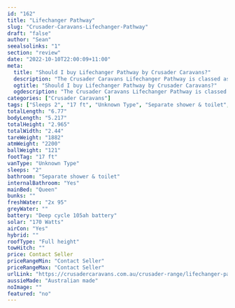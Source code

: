 ```yaml
---
id: "162"
title: "Lifechanger Pathway"
slug: "Crusader-Caravans-Lifechanger-Pathway"
draft: "false"
author: "Sean"
seealsolinks: "1"
section: "review"
date: "2022-10-10T22:00:09+11:00"
meta:
  title: "Should I buy Lifechanger Pathway by Crusader Caravans?"
  description: "The Crusader Caravans Lifechanger Pathway is classed as Unknown Type, and sleeps 2 people. It is Australian made and comes in at 17 ft. It generally has Separate shower & toilet."
  ogtitle: "Should I buy Lifechanger Pathway by Crusader Caravans?"
  ogdescription: "The Crusader Caravans Lifechanger Pathway is classed as Unknown Type, and sleeps 2 people. It is Australian made and comes in at 17 ft. It generally has Separate shower & toilet."
categories: ["Crusader Caravans"]
tags: ["Sleeps 2", "17 ft", "Unknown Type", "Separate shower & toilet", "Full height", "Price Unknown", "Australian made"]
totalLength: "6.77"
bodyLength: "5.217"
totalHeight: "2.965"
totalWidth: "2.44"
tareWeight: "1882"
atmWeight: "2200"
ballWeight: "121"
footTag: "17 ft"
vanType: "Unknown Type"
sleeps: "2"
bathroom: "Separate shower & toilet"
internalBathroom: "Yes"
mainBed: "Queen"
bunks: ""
freshWater: "2x 95"
greyWater: ""
battery: "Deep cycle 105ah battery"
solar: "170 Watts"
airCon: "Yes"
hybrid: ""
roofType: "Full height"
towHitch: ""
price: Contact Seller
priceRangeMin: "Contact Seller"
priceRangeMax: "Contact Seller"
urlLink: "https://crusadercaravans.com.au/crusader-range/lifechanger-pathway/"
aussieMade: "Australian made"
noImage: ""
featured: "no"
---
```


